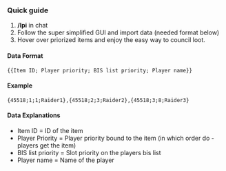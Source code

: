 ### **Quick guide**
1. **/lpi** in chat
2. Follow the super simplified GUI and import data (needed format below)
3. Hover over priorized items and enjoy the easy way to council loot. 


#### **Data Format**
`{{Item ID; Player priority; BIS list priority; Player name}}`


#### **Example**
`{45518;1;1;Raider1},{45518;2;3;Raider2},{45518;3;8;Raider3}`


#### **Data Explanations**
- Item ID = ID of the item
- Player Priority = Player priority bound to the item (in which order do - players get the item)
- BIS list priority = Slot priority on the players bis list
- Player name = Name of the player
